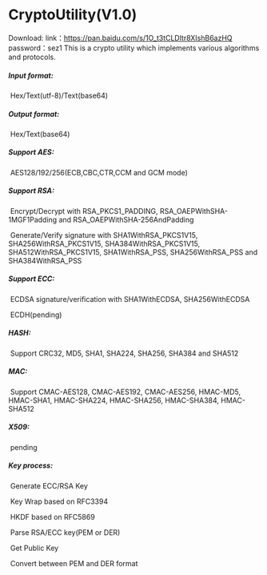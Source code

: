 # CryptoUtility(V1.0)

Download: link：https://pan.baidu.com/s/1O_t3tCLDltr8XIshB6azHQ  password：sez1 
This is a crypto utility which implements various algorithms and protocols.

##### Input format: 

​	Hex/Text(utf-8)/Text(base64)

##### Output format:

​	Hex/Text(base64)

##### Support AES:

​	AES128/192/256(ECB,CBC,CTR,CCM and GCM mode)

##### Support RSA:

​	Encrypt/Decrypt with RSA_PKCS1_PADDING, RSA_OAEPWithSHA-1MGF1Padding and RSA_OAEPWithSHA-256AndPadding

​	Generate/Verify signature with SHA1WithRSA_PKCS1V15, SHA256WithRSA_PKCS1V15, SHA384WithRSA_PKCS1V15, SHA512WithRSA_PKCS1V15, SHA1WithRSA_PSS, SHA256WithRSA_PSS and SHA384WithRSA_PSS

##### Support ECC:

​	ECDSA signature/verification with SHA1WithECDSA, SHA256WithECDSA

​	ECDH(pending)

##### HASH:

​	Support CRC32, MD5, SHA1, SHA224, SHA256, SHA384 and SHA512

##### MAC:

​	Support CMAC-AES128, CMAC-AES192, CMAC-AES256, HMAC-MD5, HMAC-SHA1, HMAC-SHA224, HMAC-SHA256, HMAC-SHA384, HMAC-SHA512

##### X509:

​	pending

##### Key process:

​	Generate ECC/RSA Key

​	Key Wrap based on RFC3394

​	HKDF based on RFC5869

​	Parse RSA/ECC key(PEM or DER)

​	Get Public Key

​	Convert between PEM and DER format



